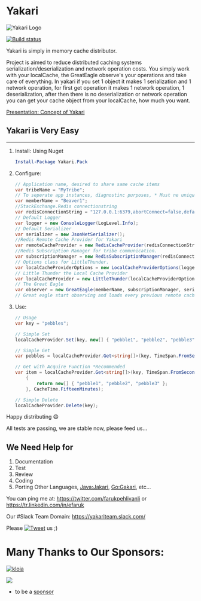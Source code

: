 # Yakari

![Yakari Logo](https://github.com/efaruk/yakari/blob/master/docs/logo/YakariLogoSmall.png)

[![Build status](https://ci.appveyor.com/api/projects/status/0e86yl55qxo81xkr?svg=true)](https://ci.appveyor.com/project/efaruk/yakari)

Yakari is simply in memory cache distributor.

Project is aimed to reduce distributed caching systems serialization/deserialization and network operation costs.
You simply work with your localCache, the GreatEagle observe's your operations and take care of everything.
In yakari if you set 1 object it makes 1 serialization and 1 network operation, for first get operation it makes 1 network operation, 1 deserialization, after then there is no deserialization or network operation you can get your cache object from your localCache, how much you want.

[Presentation: Concept of Yakari](https://github.com/efaruk/yakari/blob/master/docs/Yakari%20Distributed%20InMemory%20Cache.pdf) 

## Yakari is Very Easy
---

1. Install: Using Nuget
    ```powershell
    Install-Package Yakari.Pack
    ```

2. Configure:

    ```csharp
    // Application name, desired to share same cache items
    var tribeName = "MyTribe";
    // To seperate app instances, diagnostinc purposes, * Must ne unique: You can use Guid.NewGuid().ToString();
    var memberName = "Beaver1";
    //StackExchange.Redis connectionstring
    var redisConnectionString = "127.0.0.1:6379,abortConnect=false,defaultDatabase=1,keepAlive=300,resolveDns=false,synctimeout=5000,allowAdmin=true";
    // Default Logger
    var logger = new ConsoleLogger(LogLevel.Info);
    // Default Serializer
    var serializer = new JsonNetSerializer();
    //Redis Remote Cache Provider for Yakari
    var remoteCacheProvider = new RedisCacheProvider(redisConnectionString, serializer, logger);
    //Redis Subscription Manager for tribe communication.
    var subscriptionManager = new RedisSubscriptionManager(redisConnectionString, tribeName, logger);
    // Options class for LittleThunder.
    var localCacheProviderOptions = new LocalCacheProviderOptions(logger);
    // Little Thunder the Local Cache Provider
    var localCacheProvider = new LittleThunder(localCacheProviderOptions);
    // The Great Eagle
    var observer = new GreatEagle(memberName, subscriptionManager, serializer, localCacheProvider, remoteCacheProvider, logger);
    // Great eagle start observing and loads every previous remote cache items in seperate thread
    ```

3. Use:

    ```csharp
    // Usage
    var key = "pebbles";

    // Simple Set
    localCacheProvider.Set(key, new[] { "pebble1", "pebble2", "pebble3" }, CacheTime.FifteenMinutes);

    // Simple Get
    var pebbles = localCacheProvider.Get<string[]>(key, TimeSpan.FromSeconds(5));

    // Get with Acquire Function *Recommended
    var item = localCacheProvider.Get<string[]>(key, TimeSpan.FromSeconds(5), () =>
        {
            return new[] { "pebble1", "pebble2", "pebble3" };
        }, CacheTime.FifteenMinutes);

    // Simple Delete
    localCacheProvider.Delete(key);
    ```

Happy distributing :smile:


All tests are passing, we are stable now, please feed us...


We Need Help for
---

1. Documentation
2. Test
3. Review
4. Coding
5. Porting Other Languages, [Java:Jakari](https://github.com/TitaniumSoft/jakari), [Go:Gakari](https://github.com/TitaniumSoft/gakari), etc...

You can ping me at: https://twitter.com/farukpehlivanli or https://tr.linkedin.com/in/efaruk

Our #Slack Team Domain: https://yakariteam.slack.com/


Please [![Tweet](http://i.imgur.com/wWzX9uB.png)](https://twitter.com/intent/tweet?url=https://github.com/efaruk/yakari&text=Yakari%20Cache%20Distributor&hashtags=Distributed,InMemory,Cache,dotnet) us ;)


# Many Thanks to Our Sponsors: 

[![kloia](https://www.google.com/a/cpanel/kloia.com/images/logo.gif)](http://kloia.com)

<a href="https://www.jetbrains.com/" title="JetBrains Rule'z" target="_blank"><img src="https://resources.jetbrains.com/assets/media/open-graph/jetbrains_250x250.png"></img></a>

- to be a [sponsor](https://tr.linkedin.com/in/efaruk)
